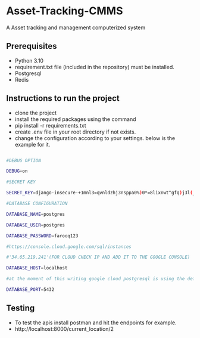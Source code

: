 # Asset-Tracking-CMMS
A Asset tracking and management computerized system

## Prerequisites
- Python 3.10
- requirement.txt file (included in the repository) must be installed.
- Postgresql
- Redis


## Instructions to run the project
- clone the project
- install the required packages using the command 
- pip install -r requirements.txt
- create .env file in your root directory if not exists.
- change the configuration according to your settings. below is the example for it.

```bash 

#DEBUG OPTION

DEBUG=on

#SECRET KEY

SECRET_KEY=django-insecure-+1mnl3=qvnldzhj3nsppa0%)0*=8lixnwt^gfq)j3l(_fmsa95

#DATABASE CONFIGURATION

DATABASE_NAME=postgres

DATABASE_USER=postgres

DATABASE_PASSWORD=farooq123

#https://console.cloud.google.com/sql/instances

#'34.65.219.241'(FOR CLOUD CHECK IP AND ADD IT TO THE GOOGLE CONSOLE) 

DATABASE_HOST=localhost

#at the moment of this writing google cloud postgresql is using the default postgresql port 5432

DATABASE_PORT=5432 
```

## Testing
- To test the apis install postman and hit the endpoints for example.
- http://localhost:8000/current_location/2
